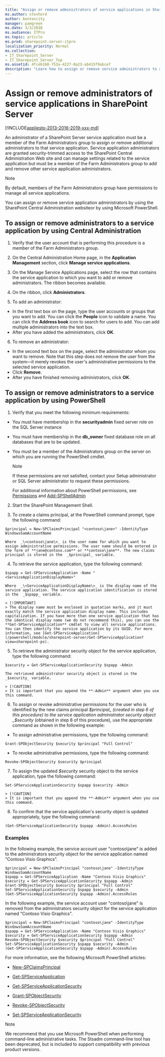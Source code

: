 ```yaml
---
title: "Assign or remove administrators of service applications in SharePoint Server"
ms.author: stevhord
author: bentoncity
manager: pamgreen
ms.date: 3/3/2018
ms.audience: ITPro
ms.topic: article
ms.prod: sharepoint-server-itpro
localization_priority: Normal
ms.collection:
- IT_Sharepoint_Server
- IT_Sharepoint_Server_Top
ms.assetid: 4fceb168-753a-4227-8a23-ab415f9abce7
description: "Learn how to assign or remove service administrators to a service application in SharePoint Server."
---
```


# Assign or remove administrators of service applications in SharePoint Server

[!INCLUDE[appliesto-2013-2016-2019-xxx-md](../includes/appliesto-2013-2016-2019-xxx-md.md)] 
  
An administrator of a SharePoint Server service application must be a member of the Farm Administrators group to assign or remove additional administrators to that service application. Service application administrators are granted security-trimmed access to the SharePoint Central Administration Web site and can manage settings related to the service application but must be a member of the Farm Administrators group to add and remove other service application administrators.
  
> [!NOTE]
> By default, members of the Farm Administrators group have permissions to manage all service applications. 
  
You can assign or remove service application administrators by using the SharePoint Central Administration websiteor by using Microsoft PowerShell.
  
## To assign or remove administrators to a service application by using Central Administration

1. Verify that the user account that is performing this procedure is a member of the Farm Administrators group.
    
2. On the Central Administration Home page, in the **Application Management** section, click **Manage service applications**.
    
3. On the Manage Service Applications page, select the row that contains the service application to which you want to add or remove administrators. The ribbon becomes available.
    
4. On the ribbon, click **Administrators**.
    
5. To add an administrator:
    
 - In the first text box on the page, type the user accounts or groups that you want to add. You can click the **People** icon to validate a name. You can click the **Address book** icon to search for users to add. You can add multiple administrators into the text box.
 - After you have added the administrators, click **OK**.
    
6. To remove an administrator:
    
  - In the second text box on the page, select the administrator whom you want to remove. Note that this step does not remove the user from the system—it merely revokes the user's administrative permissions to the selected service application.
  - Click **Remove**.
  - After you have finished removing administrators, click **OK**.
    
## To assign or remove administrators to a service application by using PowerShell

1. Verify that you meet the following minimum requirements:
    
  - You must have membership in the **securityadmin** fixed server role on the SQL Server instance 
    
  - You must have membership in the **db_owner** fixed database role on all databases that are to be updated. 
    
  - You must be a member of the Administrators group on the server on which you are running the PowerShell cmdlet.
    
    > [!NOTE]
    > If these permissions are not satisfied, contact your Setup administrator or SQL Server administrator to request these permissions. 
  
    For additional information about PowerShell permissions, see [Permissions](/powershell/module/sharepoint-server/?view=sharepoint-ps#section3) and [Add-SPShellAdmin](/powershell/module/sharepoint-server/Add-SPShellAdmin?view=sharepoint-ps)
    
2. Start the SharePoint Management Shell.
    
3. To create a claims principal, at the PowerShell command prompt, type the following command:
    
  ```
  $principal = New-SPClaimsPrincipal "<contoso\jane>" -IdentityType WindowsSamAccountName
  
  ```

    Where  _\<contoso\jane\>_ is the user name for which you want to assign administrative permissions. The user name should be entered in the form of **jane@contoso.com** or **contoso\jane**. The new claims principal is stored in the  _$principal_ variable. 
    
4. To retrieve the service application, type the following command:
    
  ```
  $spapp = Get-SPServiceApplication -Name "<ServiceApplicationDisplayName>"
  ```

    Where  _\<ServiceApplicationDisplayName\>_ is the display name of the service application. The service application identification is stored in the  _$spapp_ variable. 
    
    > [!IMPORTANT]
    > The display name must be enclosed in quotation marks, and it must exactly match the service application display name. This includes capitalization. If you have more than one service application that has the identical display name (we do not recommend this), you can use the **Get-SPServiceApplication** cmdlet to view all service applications. You can then identify the service application by its GUID. For more information, see [Get-SPServiceApplication](/powershell/module/sharepoint-server/Get-SPServiceApplication?view=sharepoint-ps). 
  
5. To retrieve the administrator security object for the service application, type the following command:
    
  ```
  $security = Get-SPServiceApplicationSecurity $spapp -Admin
  ```

    The retrieved administrator security object is stored in the  _$security_ variable. 
    
    > [!CAUTION]
    > It is important that you append the **-Admin** argument when you use this command. 
  
6. To assign or revoke administrative permissions for the user who is identified by the new claims principal  _$principal_ (created in step 6 of this procedure) to the service application administrator security object  _$security_ (obtained in step 8 of this procedure), use the appropriate command as shown in the following example: 
    
  - To assign administrative permissions, type the following command: 
    
  ```
  Grant-SPObjectSecurity $security $principal "Full Control"
  
  ```

  - To revoke administrative permissions, type the following command:
    
  ```
  Revoke-SPObjectSecurity $security $principal
  ```

7. To assign the updated  _$security_ security object to the service application, type the following command: 
    
  ```
  Set-SPServiceApplicationSecurity $spapp $security -Admin
  ```

    > [!CAUTION]
    > It is important that you append the **-Admin** argument when you use this command. 
  
8. To confirm that the service application's security object is updated appropriately, type the following command: 
    
  ```
  (Get-SPServiceApplicationSecurity $spapp -Admin).AccessRules
  
  ```

### Examples

In the following example, the service account user "contoso\jane" is added to the administrators security object for the service application named "Contoso Visio Graphics".
  
```
$principal = New-SPClaimsPrincipal "contoso\jane" -IdentityType WindowsSamAccountName
$spapp = Get-SPServiceApplication -Name "Contoso Visio Graphics"
$security = Get-SPServiceApplicationSecurity $spapp -Admin
Grant-SPObjectSecurity $security $principal "Full Control"
Set-SPServiceApplicationSecurity $spapp $security -Admin
(Get-SPServiceApplicationSecurity $spapp -Admin).AccessRules
```

In the following example, the service account user "contoso\jane" is removed from the administrators security object for the service application named "Contoso Visio Graphics".
  
```
$principal = New-SPClaimsPrincipal "contoso\jane" -IdentityType WindowsSamAccountName
$spapp = Get-SPServiceApplication -Name "Contoso Visio Graphics"
$security = Get-SPServiceApplicationSecurity $spapp -Admin
Revoke-SPObjectSecurity $security $principal "Full Control"
Set-SPServiceApplicationSecurity $spapp $security -Admin
(Get-SPServiceApplicationSecurity $spapp -Admin).AccessRules
```

For more information, see the following Microsoft PowerShell articles:
  
- [New-SPClaimsPrincipal](/powershell/module/sharepoint-server/New-SPClaimsPrincipal?view=sharepoint-ps)
    
- [Get-SPServiceApplication](/powershell/module/sharepoint-server/Get-SPServiceApplication?view=sharepoint-ps)
    
- [Get-SPServiceApplicationSecurity](/powershell/module/sharepoint-server/Get-SPServiceApplicationSecurity?view=sharepoint-ps)
    
- [Grant-SPObjectSecurity](/powershell/module/sharepoint-server/Grant-SPObjectSecurity?view=sharepoint-ps)
    
- [Revoke-SPObjectSecurity](/powershell/module/sharepoint-online/revoke-spobjectsecurity)
    
- [Set-SPServiceApplicationSecurity](/powershell/module/sharepoint-server/Set-SPServiceApplicationSecurity?view=sharepoint-ps)
    
> [!NOTE]
> We recommend that you use Microsoft PowerShell when performing command-line administrative tasks. The Stsadm command-line tool has been deprecated, but is included to support compatibility with previous product versions. 
  

